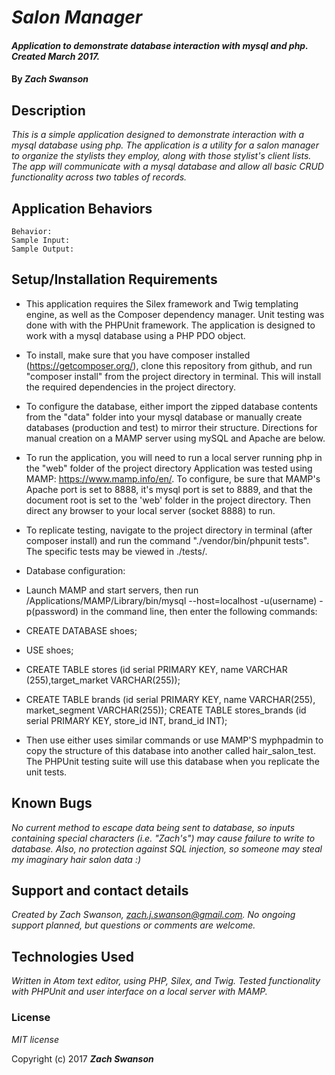 # _Salon Manager_

#### _Application to demonstrate database interaction with mysql and php.  Created March 2017._

#### By _**Zach Swanson**_

## Description

_This is a simple application designed to demonstrate interaction with a mysql database using php.  The application is a utility for a salon manager to organize the stylists they employ, along with those stylist's client lists.  The app will communicate with a mysql database and allow all basic CRUD functionality across two tables of records._

## Application Behaviors
```
Behavior:
Sample Input:
Sample Output:
```


## Setup/Installation Requirements

* This application requires the Silex framework and Twig templating engine, as well as the Composer dependency manager.  Unit testing was done with with the PHPUnit framework.  The application is designed to work with a mysql database using a PHP PDO object.   
* To install, make sure that you have composer installed (https://getcomposer.org/), clone this repository from github, and run "composer install" from the project directory in terminal.  This will install the required dependencies in the project directory.
* To configure the database, either import the zipped database  contents from the "data" folder into your mysql database or manually create databases (production and test) to mirror their structure.  Directions for manual creation on a MAMP server using mySQL and Apache are below.
* To run the application, you will need to run a local server running php in the "web" folder of the project directory Application was tested using MAMP: https://www.mamp.info/en/.  To configure, be sure that MAMP's Apache port is set to 8888, it's mysql port is set to 8889, and that the document root is set to the 'web' folder in the project directory.  Then direct any browser to your local server (socket 8888) to run.
* To replicate testing, navigate to the project directory in terminal (after composer install) and run the command "./vendor/bin/phpunit tests".  The specific tests may be viewed in ./tests/.


* Database configuration:
* Launch MAMP and start servers, then run /Applications/MAMP/Library/bin/mysql --host=localhost -u(username) -p(password) in the command line, then enter the following commands:
* CREATE DATABASE shoes;
* USE shoes;
* CREATE TABLE stores (id serial PRIMARY KEY, name VARCHAR (255),target_market VARCHAR(255));
* CREATE TABLE brands (id serial PRIMARY KEY, name VARCHAR(255), market_segment VARCHAR(255));
CREATE TABLE stores_brands (id serial PRIMARY KEY, store_id INT, brand_id INT);
* Then use either uses similar commands or use MAMP'S myphpadmin to copy the structure of this database into another called hair_salon_test.  The PHPUnit testing suite will use this database when you replicate the unit tests.


## Known Bugs

 _No current method to escape data being sent to database, so inputs containing special characters (i.e. "Zach's") may cause failure to write to database.  Also, no protection against SQL injection, so someone may steal my imaginary hair salon data :)_

## Support and contact details

_Created by Zach Swanson, zach.j.swanson@gmail.com.  No ongoing support planned, but questions or comments are welcome._

## Technologies Used

_Written in Atom text editor, using PHP, Silex, and Twig.  Tested functionality with PHPUnit and user interface on a local server with MAMP._

### License

*MIT license*

Copyright (c) 2017 **_Zach Swanson_**

